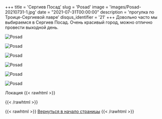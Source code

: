 +++
title = 'Сергиев Посад'
slug = 'Posad'
image = 'images/Posad-20210731-1.jpg'
date = "2021-07-31T00:00:00"
description = 'прогулка по Троице-Сергиевой лавре'
disqus_identifier = '21'
+++
Довольно часто мы выбираемся в Сергиев Посад. Очень красивый город, можно отлично провести выходной день.

![Posad](/images/Posad-20210731-2.jpg)

![Posad](/images/Posad-20210731-3.jpg)

![Posad](/images/Posad-20210731-4.jpg)

![Posad](/images/Posad-20210731-5.jpg)

![Posad](/images/Posad-20210731-6.jpg)

![Posad](/images/Posad-20210731-7.jpg)

Локация
{{< rawhtml >}}
<script type="text/javascript" charset="utf-8" async src="https://api-maps.yandex.ru/services/constructor/1.0/js/?um=constructor%3A2291b653601d76df1a0915b86a830f4ef06059ab7e8f38119f7206cddd266da8&amp;width=500&amp;height=400&amp;lang=ru_RU&amp;scroll=true"></script>
{{< /rawhtml >}}

{{< rawhtml >}}
<a href="#">Вернуться в начало страницы</a>
{{< /rawhtml >}}
